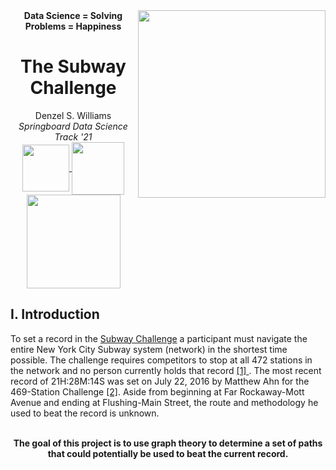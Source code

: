 <img align='right' width='300' style="float:right;" src="./Images/0000.Subway-Time.png" />

<div align='center'>
    <b> Data Science = Solving Problems = Happiness </b>
</div>
<div align='center'>
    <h1> The Subway Challenge</h1>
</div>
<div align='center'>
    Denzel S. Williams
</div>
<div align='center'>
    <i>Springboard Data Science Track '21</i>
</div>
<div align='center'>
    <a href="https://linkedin.com/in/williamdst">
        <img align='center' src="https://img.shields.io/badge/LinkedIn-0077B5?style=for-the-badge&logo=linkedin&logoColor=white" width="75" />
    </a>
    <a href="https://nbviewer.jupyter.org/github/Williamdst/The-Subway-Challenge/blob/main/Subway-Report.ipynb">
        <img align='center' src="https://img.shields.io/badge/Markdown-000000?style=for-the-badge&logo=markdown&logoColor=white" width='84'/>
    </a> 
    <a href="https://github.com/Williamdst/The-Subway-Challenge/blob/main/Subway-Presentation.pdf" />
        <img align='center' src="https://img.shields.io/badge/Microsoft_PowerPoint-B7472A?style=for-the-badge&logo=microsoft-powerpoint&logoColor=white" width='150' />
    </a>
</div> 

<h2>I. Introduction </h2>
To set a record in the <a href="https://en.wikipedia.org/wiki/Subway_Challenge">Subway Challenge</a> a participant must navigate the entire New York City Subway system (network) in the shortest time possible. The challenge requires competitors to stop at all 472 stations in the network and no person currently holds that record <a href="https://en.wikipedia.org/wiki/Subway_Challenge#Guinness_Record_times"> [1] </a>. The most recent record of 21H:28M:14S was set on July 22, 2016 by Matthew Ahn for the 469-Station Challenge <a href="https://www.timeout.com/newyork/blog/solo-straphanger-sets-new-all-station-subway-world-record-090616"> [2]</a>. Aside from beginning at Far Rockaway-Mott Avenue and ending at Flushing-Main Street, the route and methodology he used to beat the record is unknown. <br></br>

<p style='text-align:center', align='center'> <b>The goal of this project is to use graph theory to determine a set of paths that could potentially be used to beat the current record.</b> </p>
